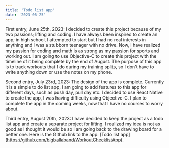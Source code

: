 ```yaml
---
title: 'Todo list app'
date: '2023-06-25'
---
```


First entry, June 25th, 2023:
I decided to create this project because of my two passions; lifting and coding. I have always been inspired to create an app; in high school, I attempted to start but I had no real interests in anything and I was a stubborn teenager with no drive. Now, I have realized my passion for coding and math is as strong as my passion for sports and working out. I am going to use Objective-C to create this project with the timeline of it being complete by the end of August. The purpose of this app is to track workouts that I do during my training splits, so I don't have to write anything down or use the notes on my phone.

Second entry, July 23rd, 2023:
The design of the app is complete. Currently it is a simple to do list app, I am going to add features to this app for different days, such as push day, pull day etc. I decided to use React Native to create the app, I was having difficulty using Objective-C. I plan to complete the app in the coming weeks, now that I have no courses to worry about. 

Third entry, August 20th, 2023:
I have decided to keep the project as a todo list app and create a separate project for lifting. I realized my idea is not as good as I thought it would be so I am going back to the drawing board for a better one. Here is the Github link to the app: [Todo list app]
(https://github.com/bigballaband/WorkoutChecklistApp).